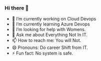 ### Hi there 👋

<!--
**sherifsameh/sherifsameh** is a ✨ _special_ ✨ repository because its `README.md` (this file) appears on your GitHub profile.
Here are some ideas to get you started:
- 👯 I’m looking to collaborate on ...
-->


- 🔭 I’m currently working on Cloud Devops
- 🌱 I’m currently learning Azure Devops
- 🤔 I’m looking for help with Womens.
- 💬 Ask me about Everything Not In IT.
- 📫 How to reach me: You will Not.
- 😄 Pronouns: Do career Shift from IT.
- ⚡ Fun fact: No system is safe.

